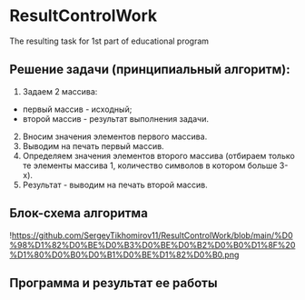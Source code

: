 # ResultControlWork
The resulting task for 1st part of educational program

## Решение задачи (принципиальный алгоритм):
1. Задаем 2 массива:
* первый массив - исходный;
* второй массив - результат выполнения задачи.
2. Вносим значения элементов первого массива.
3. Выводим на печать первый массив.
4. Определяем значения элементов второго массива (отбираем только те элементы массива 1, количество символов в котором больше 3-х).
5. Результат - выводим на печать второй массив.

## Блок-схема алгоритма
!https://github.com/SergeyTikhomirov11/ResultControlWork/blob/main/%D0%98%D1%82%D0%BE%D0%B3%D0%BE%D0%B2%D0%B0%D1%8F%20%D1%80%D0%B0%D0%B1%D0%BE%D1%82%D0%B0.png

## Программа и результат ее работы

